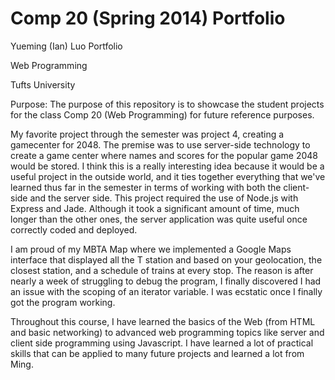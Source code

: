 Comp 20 (Spring 2014) Portfolio
===========================
Yueming (Ian) Luo Portfolio

Web Programming

Tufts University

Purpose: The purpose of this repository is to showcase the student projects for the class Comp 20 (Web Programming) for future reference purposes.

My favorite project through the semester was project 4, creating a gamecenter for 2048. The premise was to use server-side technology to create a game center where names and scores for the popular game 2048 would be stored. I think this is a really interesting idea because it would be a useful project in the outside world, and it ties together everything that we've learned thus far in the semester in terms of working with both the client-side and the server side. This project required the use of Node.js with Express and Jade. Although it took a significant amount of time, much longer than the other ones, the server application was quite useful once correctly coded and deployed.

I am proud of my MBTA Map where we implemented a Google Maps interface that displayed all the T station and based on your geolocation, the closest station, and a schedule of trains at every stop. The reason is after nearly a week of struggling to debug the program, I finally discovered I had an issue with the scoping of an iterator variable. I was ecstatic once I finally got the program working.

Throughout this course, I have learned the basics of the Web (from HTML and basic networking) to advanced web programming topics like server and client side programming using Javascript. I have learned a lot of practical skills that can be applied to many future projects and learned a lot from Ming.
